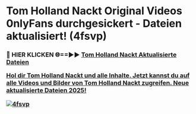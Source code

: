 # Tom Holland Nackt Original Videos 0nlyFans durchgesickert - Dateien aktualisiert! (4fsvp)

<h3>🔴 HIER KLICKEN 🌐==►► <a href="https://tinyurl.com/h6vf6nb8" rel="nofollow">Tom Holland Nackt Aktualisierte Dateien

Hol dir Tom Holland Nackt und alle Inhalte. Jetzt kannst du auf alle Videos und Bilder von Tom Holland Nackt zugreifen. Neue aktualisierte Dateien 2025!

[![4fsvp](https://i.imgur.com/sD4kR3V.gif)](https://tinyurl.com/h6vf6nb8)
